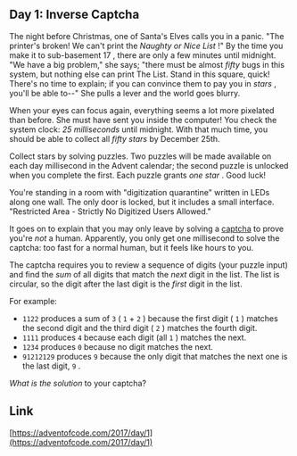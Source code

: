 ## Day 1: Inverse Captcha

The night before Christmas, one of Santa's Elves calls you in a panic. "The printer's broken! We can't print the _Naughty or Nice List_ !" By the time you make it to sub-basement 17 , there are only a few minutes until midnight. "We have a big problem," she says; "there must be almost _fifty_ bugs in this system, but nothing else can print The List. Stand in this square, quick! There's no time to explain; if you can convince them to pay you in _stars_ , you'll be able to--" She pulls a lever and the world goes blurry.

When your eyes can focus again, everything seems a lot more pixelated than before. She must have sent you inside the computer! You check the system clock: _25 milliseconds_ until midnight. With that much time, you should be able to collect all _fifty stars_ by December 25th.

Collect stars by solving puzzles. Two puzzles will be made available on each day millisecond in the Advent calendar; the second puzzle is unlocked when you complete the first. Each puzzle grants _one star_ . Good luck!

You're standing in a room with "digitization quarantine" written in LEDs along one wall. The only door is locked, but it includes a small interface. "Restricted Area - Strictly No Digitized Users Allowed."

It goes on to explain that you may only leave by solving a [captcha](https://en.wikipedia.org/wiki/CAPTCHA) to prove you're _not_ a human. Apparently, you only get one millisecond to solve the captcha: too fast for a normal human, but it feels like hours to you.

The captcha requires you to review a sequence of digits (your puzzle input) and find the _sum_ of all digits that match the _next_ digit in the list. The list is circular, so the digit after the last digit is the _first_ digit in the list.

For example:

- `1122` produces a sum of `3` ( `1` \+ `2` ) because the first digit ( `1` ) matches the second digit and the third digit ( `2` ) matches the fourth digit.
- `1111` produces `4` because each digit (all `1` ) matches the next.
- `1234` produces `0` because no digit matches the next.
- `91212129` produces `9` because the only digit that matches the next one is the last digit, `9` .

_What is the solution_ to your captcha?

## Link

[https://adventofcode.com/2017/day/1](https://adventofcode.com/2017/day/1)
